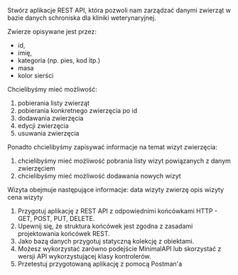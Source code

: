 Stwórz aplikacje REST API, która pozwoli nam zarządzać danymi zwierząt w bazie danych schroniska dla kliniki weterynaryjnej.

Zwierze opisywane jest przez:
- id,
- imię,
- kategoria (np. pies, kod itp.)
- masa
- kolor sierści

Chcielibyśmy mieć możliwość:
1. pobierania listy zwierząt
2. pobierania konkretnego zwierzęcia po id
3. dodawania zwierzęcia
4. edycji zwierzęcia
5. usuwania zwierzęcia

Ponadto chcielibyśmy zapisywać informacje na temat wizyt zwierzęcia:
1. chcielibyśmy mieć możliwość pobrania listy wizyt powiązanych z danym
zwierzęciem
2. chcielibyśmy mieć możliwość dodawania nowych wizyt

Wizyta obejmuje następujące informacje:
data wizyty
zwierzę
opis wizyty
cena wizyty

1. Przygotuj aplikację z REST API z odpowiednimi końcówkami HTTP -
GET, POST, PUT, DELETE.
2. Upewnij się, że struktura końcówek jest zgodna z zasadami
projektowania końcówek REST.
3. Jako bazą danych przygotuj statyczną kolekcję z obiektami.
4. Możesz wykorzystać zarówno podejście MinimalAPI lub skorzystać z
wersji API wykorzystującej klasy kontrolerów.
5. Przetestuj przygotowaną aplikację z pomocą Postman'a
